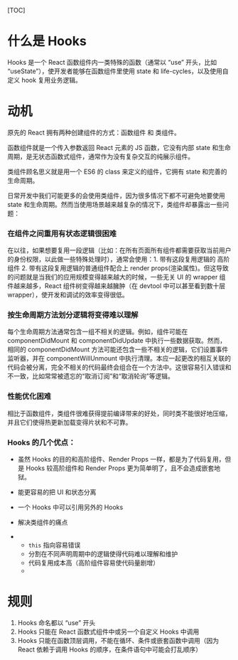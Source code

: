 [TOC]



# 什么是 Hooks

Hooks 是一个 React 函数组件内一类特殊的函数（通常以 “use” 开头，比如 “useState”），使开发者能够在函数组件里使用 state 和 life-cycles，以及使用自定义 hook 复用业务逻辑。



# 动机

原先的 React 拥有两种创建组件的方式：函数组件 和 类组件。

函数组件就是一个传入参数返回 React 元素的 JS 函数，它没有内部 state 和生命周期，是无状态函数式组件，通常作为没有复杂交互的纯展示组件。

类组件顾名思义就是用一个 ES6 的 class 来定义的组件，它拥有 state 和完善的生命周期。

日常开发中我们可能更多的会使用类组件，因为很多情况下都不可避免地要使用 state 和生命周期。然而当使用场景越来越复杂的情况下，类组件却暴露出一些问题：

### 在组件之间重用有状态逻辑很困难

在以往，如果想要复用一段逻辑（比如：在所有页面所有组件都需要获取当前用户的身份权限，以此做一些特殊处理时），通常会使用：1. 带有这段复用逻辑的 高阶组件 2. 带有这段复用逻辑的普通组件配合上 render props(渲染属性)。但这导致的问题就是当我们的应用规模变得越来越大的时候，一些无关 UI 的 wrapper 组件越来越多，React 组件树变得越来越臃肿（在 devtool 中可以甚至看到数十层 wrapper），使开发和调试的效率变得很低。

### 按生命周期方法划分逻辑将变得难以理解

每个生命周期方法通常包含一组不相关的逻辑。例如，组件可能在 componentDidMount 和 componentDidUpdate 中执行一些数据获取。然而，相同的 componentDidMount 方法可能还包含一些不相关的逻辑，它们设置事件监听器，并在 componentWillUnmount 中执行清理。本应一起更改的相互关联的代码会被分离，完全不相关的代码最终会组合在一个方法中。这很容易引入错误和不一致，比如常常被遗忘的“取消订阅”和“取消轮询”等逻辑。

### 性能优化困难

相比于函数组件，类组件很难获得提前编译带来的好处，同时类不能很好地压缩，并且它们使得热更新加载变得片状和不可靠。



### **Hooks 的几个优点**：

- 虽然 Hooks 的目的和高阶组件、Render Props 一样，都是为了代码复用，但是 Hooks 较高阶组件和 Render Props 更为简单明了，且不会造成嵌套地狱。

- 能更容易的把 UI 和状态分离

- 一个 Hooks 中可以引用另外的 Hooks

- 解决类组件的痛点

- - `this` 指向容易错误
  - 分割在不同声明周期中的逻辑使得代码难以理解和维护
  - 代码复用成本高（高阶组件容易使代码量剧增）
  - 

# 规则

1. Hooks 命名都以 “use” 开头
2. Hooks 只能在 React 函数式组件中或另一个自定义 Hooks 中调用
3. Hooks 只能在函数顶层调用，不能在循环、条件或嵌套函数中调用（因为 React 依赖于调用 Hooks 的顺序，在条件语句中可能会打乱顺序）



